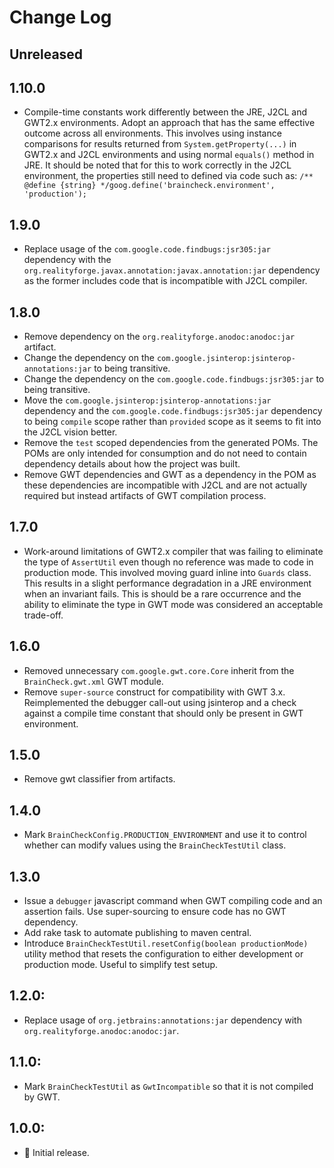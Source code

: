 # Change Log

## Unreleased

## 1.10.0

* Compile-time constants work differently between the JRE, J2CL and GWT2.x environments. Adopt an
  approach that has the same effective outcome across all environments. This involves using instance
  comparisons for results returned from `System.getProperty(...)` in GWT2.x and J2CL environments and
  using normal `equals()` method in JRE. It should be noted that for this to work correctly in the J2CL
  environment, the properties still need to defined via code such as:
  `/** @define {string} */goog.define('braincheck.environment', 'production');`

## 1.9.0

* Replace usage of the `com.google.code.findbugs:jsr305:jar` dependency with the
  `org.realityforge.javax.annotation:javax.annotation:jar` dependency as the former includes code that
  is incompatible with J2CL compiler.

## 1.8.0

* Remove dependency on the `org.realityforge.anodoc:anodoc:jar` artifact.
* Change the dependency on the `com.google.jsinterop:jsinterop-annotations:jar` to being transitive.
* Change the dependency on the `com.google.code.findbugs:jsr305:jar` to being transitive.
* Move the `com.google.jsinterop:jsinterop-annotations:jar` dependency and the
  `com.google.code.findbugs:jsr305:jar` dependency to being `compile` scope rather than `provided`
  scope as it seems to fit into the J2CL vision better.
* Remove the `test` scoped dependencies from the generated POMs. The POMs are only intended for
  consumption and do not need to contain dependency details about how the project was built.
* Remove GWT dependencies and GWT as a dependency in the POM as these dependencies are incompatible
  with J2CL and are not actually required but instead artifacts of GWT compilation process. 

## 1.7.0

* Work-around limitations of GWT2.x compiler that was failing to eliminate the type of `AssertUtil`
  even though no reference was made to code in production mode. This involved moving guard inline
  into `Guards` class. This results in a slight performance degradation in a JRE environment when
  an invariant fails. This is should be a rare occurrence and the ability to eliminate the type in
  GWT mode was considered an acceptable trade-off.

## 1.6.0

* Removed unnecessary `com.google.gwt.core.Core` inherit from the `BrainCheck.gwt.xml` GWT module.
* Remove `super-source` construct for compatibility with GWT 3.x. Reimplemented the debugger call-out
  using jsinterop and a check against a compile time constant that should only be present in GWT
  environment.

## 1.5.0

* Remove gwt classifier from artifacts.

## 1.4.0

* Mark `BrainCheckConfig.PRODUCTION_ENVIRONMENT` and use it to control whether can modify values
  using the `BrainCheckTestUtil` class.

## 1.3.0

* Issue a `debugger` javascript command when GWT compiling code and an assertion fails. Use super-sourcing to
  ensure code has no GWT dependency.
* Add rake task to automate publishing to maven central.
* Introduce `BrainCheckTestUtil.resetConfig(boolean productionMode)` utility method that resets the configuration
  to either development or production mode. Useful to simplify test setup.

## 1.2.0:

* Replace usage of `org.jetbrains:annotations:jar` dependency with `org.realityforge.anodoc:anodoc:jar`.

## 1.1.0:

* Mark `BrainCheckTestUtil` as `GwtIncompatible` so that it is not compiled by GWT.

## 1.0.0:

* 🎉 Initial release.
